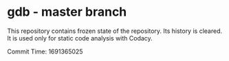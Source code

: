 # gdb - master branch

This repository contains frozen state of the repository.
Its history is cleared. It is used only for static code
analysis with Codacy.

Commit Time: 1691365025